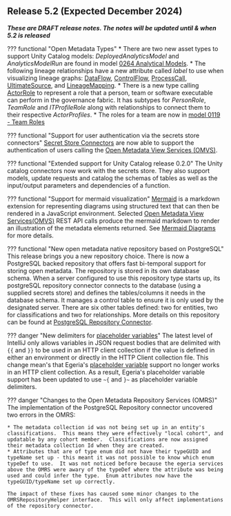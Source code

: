 <!-- SPDX-License-Identifier: CC-BY-4.0 -->
<!-- Copyright Contributors to the Egeria project. -->

## Release 5.2 (Expected December 2024)

_**These are DRAFT release notes.  The notes will be updated until & when 5.2 is released**_

??? functional "Open Metadata Types"
    * There are two new asset types to support Unity Catalog models: *DeployedAnalyticsModel* and *AnalyticsModelRun* are found in model [0264 Analytical Models](/types/2/0265-Analytics-Assets/).
    * The following lineage relationships have a new attribute called *label* to use when visualizing lineage graphs: [DataFlow](/types/7/0750-Data-Passing), [ControlFlow](/types/7/0750-Data-Passing), [ProcessCall](/types/7/0750-Data-Passing), [UltimateSource](/types/7/0755-Ultimate-Source-Destination), and [LineageMapping](/types/7/0770-Lineage-Mapping).
    * There is a new type calling [ActorRole](/types/1/0118-Actor-Roles) to represent a role that a person, team or software executable can perform in the governance fabric.  It has subtypes for *PersonRole*, *TeamRole* and *ITProfileRole* along with relationships to connect them to their respective *ActorProfiles*.
    * The roles for a team are now in [model 0119 - Team Roles](/types/1/0119-Team-Roles)

??? functional "Support for user authentication via the secrets store connectors"
    [Secret Store Connectors](/concepts/secret-store-connector) are now able to support the authentication of users calling the [Open Metadata View Services (OMVS)](/services/omvs).

??? functional "Extended support for Unity Catalog release 0.2.0"
    The Unity catalog connectors now work with the secrets store.  They also support models, update requests and catalog the schemas of tables as well as the input/output parameters and dependencies of a function.

??? functional "Support for mermaid visualization"
    [Mermaid](https://mermaid.js.org/) is a markdown extension for representing diagrams using structured text that can then be rendered in a JavaScript environment.  Selected [Open Metadata View Services(OMVS)](/services/omvs) REST API calls produce the mermaid markdown to render an illustration of the metadata elements returned.  See [Mermaid Diagrams](/user-interfaces/mermaid/overview) for more details. 

??? functional "New open metadata native repository based on PostgreSQL"
    This release brings you a new repository choice.  There is now a PostgreSQL backed repository that offers fast bi-temporal support for storing open metadata.  The repository is stored in its own database schema.  When a server configured to use this repository type starts up, its postgreSQL repository connector connects to the database (using a supplied secrets store) and defines the tables/columns it needs in the database schema.  It manages a control table to ensure it is only used by the designated server.  There are six other tables defined: two for entities, two for classifications and two for relationships.  More details on this repository can be found at [PostgreSQL Repository Connector](/connectors/repository/postgres/overview).

??? danger "New delimiters for [placeholder variables](/concepts/placeholder/#placeholder-variables)"
    The latest level of IntelliJ only allows variables in JSON request bodies that are delimited with `{{` and `}}` to be used in an HTTP client collection if the value is defined in either an environment or directly in the HTTP Client collection file.  This change mean's that Egeria's [placeholder variable](/concepts/placeholder/#placeholder-variables) support no longer works in an HTTP client collection.  As a result, Egeria's placeholder variable support has been updated to use `~{` and `}~` as placeholder variable delimiters.

??? danger "Changes to the Open Metadata Repository Services (OMRS)"
    The implementation of the PostgreSQL Repository connector uncovered two errors in the OMRS:

    * The metadata collection id was not being set up in an entity's classifications.  This means they were effectively "local cohort", and updatable by any cohort member.  Classifications are now assigned their metadata collection Id when they are created.
    * Attributes that are of type enum did not have their typeGUID and typeName set up - this meant it was not possible to know which enum typeDef to use.  It was not noticed before because the egeria services above the OMRS were awary of the typeDef where the attribute was being used and could infer the type.  Enum attributes now have the typeGUID/typeName set up correctly.

    The impact of these fixes has caused some minor changes to the OMRSRepositoryHelper interface.  This will only affect implementations of the repository connector.





